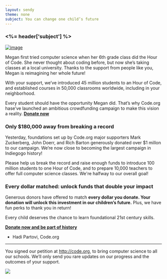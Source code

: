 ```yaml
---
layout: sendy
theme: none
subject: You can change one child’s future
---
```

### <%= header['subject'] %>

[![image](http://code.org/images/fit-400/megan.png)](http://igg.me/at/hourofcode/x/9005878)

Megan first tried computer science when her 6th grade class did the Hour of Code. She never thought about coding before, but now she’s taking classes at a local university. Thanks to the support from people like you, Megan is reimagining her whole future! 

With your support, we’ve introduced 45 million students to an Hour of Code, and established courses in 50,000 classrooms worldwide, including in your neighborhood.

Every student should have the opportunity Megan did. That’s why Code.org hase’ve launched an ambitious crowdfunding campaign to make this vision a reality. **[Donate now](http://igg.me/at/hourofcode/x/9005878)**

### Only $180,000 away from breaking a record
Yesterday, foundations set up by Code.org major supporters Mark Zuckerberg, John Doerr, and Rich Barton generously donated over $1 millon to our campaign. We’re now close to becoming the largest campaign in Indiegogo history!

Please help us break the record and raise enough funds to introduce 100 million students to one Hour of Code, and to prepare 10,000 teachers to offer full computer science classes. We're halfway to our overall goal!

### Every dollar matched: unlock funds that double your impact
Generous donors have offered to match **every dollar you donate. Your donation will unlock this investment in our children’s future.** Plus, we have fun perks to thank you in return!

Every child deserves the chance to learn foundational 21st century skills. 

**[Donate now and be part of history](http://igg.me/at/hourofcode/x/9005878)**

- Hadi Partovi, Code.org


<hr>

You signed our petition at http://code.org, to bring computer science to all our schools. We’ll only send you rare updates on our progress and the outcomes of your support.

![](<%= tracking_pixel %>)